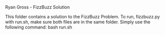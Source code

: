 Ryan Gross - FizzBuzz Solution

This folder contains a solution to the FizzBuzz Problem. 
To run, fizzbuzz.py with run.sh, make sure both files are in the same folder. 
Simply use the following command: bash run.sh <Integer>
